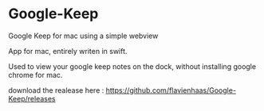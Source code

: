 # Google-Keep
Google Keep for mac using a simple webview


App for mac, entirely writen in swift.

Used to view your google keep notes on the dock, without installing google chrome for mac.

download the realease here : https://github.com/flavienhaas/Google-Keep/releases
